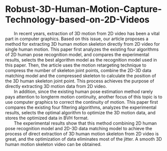 # Robust-3D-Human-Motion-Capture-Technology-based-on-2D-Videos

&emsp;&emsp;In recent years, extraction of 3D motion from 2D video has been a vital part in computer graphics. Based on this issue, our article proposes a method for extracting 3D human motion skeleton directly from 2D video for single human motion. This paper first analyzes the existing four algorithms of 2D human pose recognition model, and compares the experimental results, selects the best algorithm model as the recognition model used in this paper. Then, the article uses the motion retargeting technique to compress the number of skeleton joint points, combine the 2D-3D data matching model and the compressed skeleton to calculate the position of the 3D human skeleton joint point. This process achieves the purpose of directly extracting 3D motion data from 2D video.  
&emsp;&emsp;In addition, since the existing human pose estimation method rarely pays attention to longterm motion continuity, another focus of this topic is to use computer graphics to correct the continuity of motion. This paper first compares the existing four filtering algorithms, analyzes the experimental results, selects the optimal algorithm to optimize the 3D motion data, and stores the optimized data in BVH format.   
&emsp;&emsp;The experimental results show that this method combining 2D human pose recognition model and 2D-3D data matching model to achieve the process of direct extraction of 3D human motion skeleton from 2D video is great, and the optimization of data eliminates most of the jitter. A smooth 3D human motion skeleton video can be obtained.
